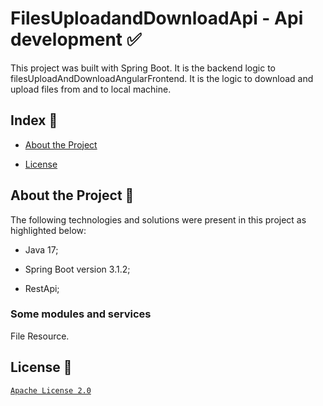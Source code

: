 # FilesUploadandDownloadApi - Api development :white_check_mark:
This project was built with Spring Boot. It is the backend logic to filesUploadAndDownloadAngularFrontend. It is the logic to download and upload files from and to local machine.
## Index :pushpin:
- [About the Project](https://github.com/Azo-hub/filesUploadAndDownloadApi#about-the-project-link)
* [License](https://github.com/Azo-hub/filesUploadAndDownloadApi#license-memo)
## About the Project :link:
The following technologies and solutions were present in this project as highlighted below:
- Java 17;
* Spring Boot version 3.1.2;
+ RestApi;

### Some modules and services
  File Resource.

## License :memo:
[`Apache License 2.0`](https://github.com/Azo-hub/filesUploadAndDownloadApi/blob/master/LICENSE)




